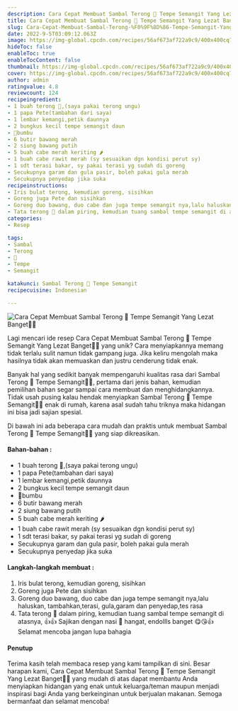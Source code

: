 ```yaml
---
description: Cara Cepat Membuat Sambal Terong 🍆 Tempe Semangit Yang Lezat Banget"
title: Cara Cepat Membuat Sambal Terong 🍆 Tempe Semangit Yang Lezat Banget
slug: Cara-Cepat-Membuat-Sambal-Terong-%F0%9F%8D%86-Tempe-Semangit-Yang-Lezat-Banget
date: 2022-9-5T03:09:12.063Z
image: https://img-global.cpcdn.com/recipes/56af673af722a9c9/400x400cq70/photo.jpg
hideToc: false
enableToc: true
enableTocContent: false
thumbnail: https://img-global.cpcdn.com/recipes/56af673af722a9c9/400x400cq70/photo.jpg
cover: https://img-global.cpcdn.com/recipes/56af673af722a9c9/400x400cq70/photo.jpg
author: admin
ratingvalue: 4.8
reviewcount: 124
recipeingredient:
- 1 buah terong 🍆,(saya pakai terong ungu)
- 1 papa Pete(tambahan dari saya)
- 1 lembar kemangi,petik daunnya
- 2 bungkus kecil tempe semangit daun
- 🍂bumbu
- 6 butir bawang merah
- 2 siung bawang putih
- 5 buah cabe merah keriting 🌶️
- 1 buah cabe rawit merah (sy sesuaikan dgn kondisi perut sy)
- 1 sdt terasi bakar, sy pakai terasi yg sudah di goreng
- Secukupnya garam dan gula pasir, boleh pakai gula merah
- Secukupnya penyedap jika suka
recipeinstructions:
- Iris bulat terong, kemudian goreng, sisihkan
- Goreng juga Pete dan sisihkan
- Goreng duo bawang, duo cabe dan juga tempe semangit nya,lalu haluskan, tambahkan,terasi, gula,garam dan penyedap,tes rasa
- Tata terong 🍆 dalam piring, kemudian tuang sambal tempe semangit di atasnya, 👍👍 Sajikan dengan nasi 🍚 hangat, endollls banget 😋😘👍 Selamat mencoba jangan lupa bahagia
categories:
- Resep

tags:
- Sambal
- Terong
- 🍆
- Tempe
- Semangit

katakunci: Sambal Terong 🍆 Tempe Semangit
recipecuisine: Indonesian

---
```


![Cara Cepat Membuat Sambal Terong 🍆 Tempe Semangit Yang Lezat Banget👩‍🍳](https://img-global.cpcdn.com/recipes/56af673af722a9c9/400x400cq70/photo.jpg)

Lagi mencari ide resep Cara Cepat Membuat Sambal Terong 🍆 Tempe Semangit Yang Lezat Banget👩‍🍳 yang unik? Cara menyiapkannya memang tidak terlalu sulit namun tidak gampang juga. Jika keliru mengolah maka hasilnya tidak akan memuaskan dan justru cenderung tidak enak.

Banyak hal yang sedikit banyak mempengaruhi kualitas rasa dari Sambal Terong 🍆 Tempe Semangit👩‍🍳, pertama dari jenis bahan, kemudian pemilihan bahan segar sampai cara membuat dan menghidangkannya. Tidak usah pusing kalau hendak menyiapkan Sambal Terong 🍆 Tempe Semangit👩‍🍳 enak di rumah, karena asal sudah tahu triknya maka hidangan ini bisa jadi sajian spesial.

Di bawah ini ada beberapa cara mudah dan praktis untuk membuat Sambal Terong 🍆 Tempe Semangit👩‍🍳 yang siap dikreasikan.

<!--inarticleads1-->

#### Bahan-bahan :

- 1 buah terong 🍆,(saya pakai terong ungu)
- 1 papa Pete(tambahan dari saya)
- 1 lembar kemangi,petik daunnya
- 2 bungkus kecil tempe semangit daun
- 🍂bumbu
- 6 butir bawang merah
- 2 siung bawang putih
- 5 buah cabe merah keriting 🌶️
- 1 buah cabe rawit merah (sy sesuaikan dgn kondisi perut sy)
- 1 sdt terasi bakar, sy pakai terasi yg sudah di goreng
- Secukupnya garam dan gula pasir, boleh pakai gula merah
- Secukupnya penyedap jika suka

<!--inarticleads2-->

#### Langkah-langkah membuat :

1. Iris bulat terong, kemudian goreng, sisihkan
1. Goreng juga Pete dan sisihkan
1. Goreng duo bawang, duo cabe dan juga tempe semangit nya,lalu haluskan, tambahkan,terasi, gula,garam dan penyedap,tes rasa
1. Tata terong 🍆 dalam piring, kemudian tuang sambal tempe semangit di atasnya, 👍👍 Sajikan dengan nasi 🍚 hangat, endollls banget 😋😘👍 Selamat mencoba jangan lupa bahagia

#### Penutup

Terima kasih telah membaca resep yang kami tampilkan di sini. Besar harapan kami, Cara Cepat Membuat Sambal Terong 🍆 Tempe Semangit Yang Lezat Banget👩‍🍳 yang mudah di atas dapat membantu Anda menyiapkan hidangan yang enak untuk keluarga/teman maupun menjadi inspirasi bagi Anda yang berkeinginan untuk berjualan makanan. Semoga bermanfaat dan selamat mencoba!